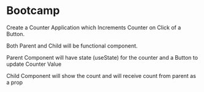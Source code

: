 # Bootcamp

Create a Counter Application which Increments Counter on Click of a Button.

Both Parent and Child will be functional component.

Parent Component will have state (useState) for the counter and a Button to update Counter Value

Child Component will show the count and will receive count from parent as a prop
